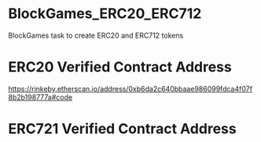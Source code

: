 # BlockGames_ERC20_ERC712
BlockGames task to create ERC20 and ERC712 tokens

# ERC20 Verified Contract Address
https://rinkeby.etherscan.io/address/0xb6da2c640bbaae986099fdca4f07f8b2b198777a#code
# ERC721 Verified Contract Address